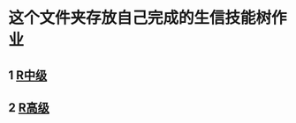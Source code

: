 # 这个文件夹存放自己完成的生信技能树作业
## 1 [R中级](https://www.biogithub.com/2019/04/27/%E7%94%9F%E4%BF%A1%E6%8A%80%E8%83%BD%E6%A0%91R%E4%BD%9C%E4%B8%9A%E4%B8%AD/)
## 2 [R高级](https://github.com/hyinli/biotree/blob/master/%E7%94%9F%E4%BF%A1%E6%8A%80%E8%83%BD%E6%A0%91R%E4%BD%9C%E4%B8%9A%E9%AB%98%E7%BA%A7)
